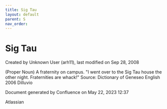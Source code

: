 ```yaml
---
title: Sig Tau
layout: default
parent: S
nav_order:
---
```


# Sig Tau

Created by  Unknown User (arh11), last modified on Sep 28, 2008

(Proper Noun) A fraternity on campus. &quot;I went over to the Sig Tau house the other night. Fraternities are whack!&quot; Source: Dictionary of Geneseo English 2006 Dilluvio

Document generated by Confluence on May 22, 2023 12:37

Atlassian
